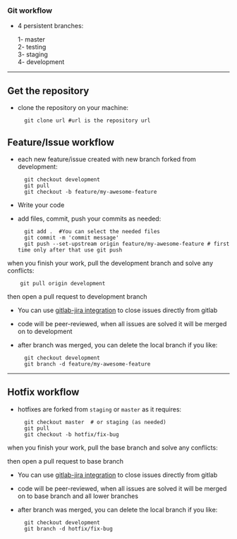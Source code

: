 ### Git workflow

* 4 persistent branches:

     1- master  
     2- testing  
     3- staging  
     4- development

_____

## Get the repository

* clone the repository on your machine:

        git clone url #url is the repository url

## Feature/Issue workflow

* each new feature/issue created with new branch forked from development:

        git checkout development
        git pull
        git checkout -b feature/my-awesome-feature

* Write your code

* add files, commit, push your commits as needed:

        git add .  #You can select the needed files
        git commit -m 'commit message'
        git push --set-upstream origin feature/my-awesome-feature # first time only after that use git push


when you finish your work, pull the development branch and solve any conflicts:

        git pull origin development
then open a pull request to development branch

* You can use [gitlab-jira integration](https://docs.gitlab.com/ee/user/project/integrations/jira.html#closing-jira-issues) to close issues directly from gitlab

* code will be peer-reviewed, when all issues are solved it will be merged on to development     

* after branch was merged, you can delete the local branch if you like:    

        git checkout development  
        git branch -d feature/my-awesome-feature

_____

## Hotfix workflow

* hotfixes are forked from `staging` or `master` as it requires:  

        git checkout master  # or staging (as needed)
        git pull  
        git checkout -b hotfix/fix-bug   

when you finish your work, pull the base branch and solve any conflicts:

then open a pull request to base branch

* You can use [gitlab-jira integration](https://docs.gitlab.com/ee/user/project/integrations/jira.html#closing-jira-issues) to close issues directly from gitlab

* code will be peer-reviewed, when all issues are solved it will be merged on to base branch and all lower branches
* after branch was merged, you can delete the local branch if you like:    

        git checkout development  
        git branch -d hotfix/fix-bug  
